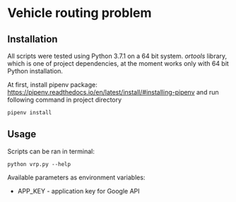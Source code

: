 # Vehicle routing problem

## Installation

All scripts were tested using Python 3.7.1 on a 64 bit system.
*ortools* library, which is one of project dependencies, 
at the moment works only with 64 bit Python installation.

At first, install pipenv package:
https://pipenv.readthedocs.io/en/latest/install/#installing-pipenv
and run following command in project directory
```
pipenv install
```

## Usage

Scripts can be ran in terminal:

```
python vrp.py --help
```

Available parameters as environment variables:
- APP_KEY - application key for Google API